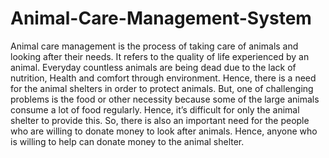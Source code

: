 # Animal-Care-Management-System

Animal care management is the process of taking care of animals and looking after their needs. It refers to the 
quality of life experienced by an animal. Everyday countless animals are being dead due to the lack of nutrition, 
Health and comfort through environment. Hence, there is a need for the animal shelters in order to protect animals. 
But, one of challenging problems is the food or other necessity because some of the large animals consume a lot of 
food regularly. Hence, it’s difficult for only the animal shelter to provide this. So, there is also an important need
for the people who are willing to donate money to look after animals. Hence, anyone who is willing to help can
donate money to the animal shelter.
